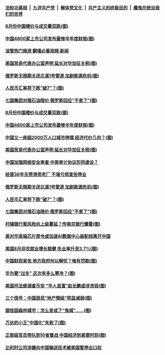 ####  [法轮功真相](../../../../basic/blob/master/README.md?t=09041501) &nbsp;|&nbsp; [九评共产党](../../../../9ping.md/blob/master/README.md?t=09041501) &nbsp;|&nbsp; [解体党文化](../../../../jtdwh.md/blob/master/README.md?t=09041501)  &nbsp;|&nbsp; [共产主义的终极目的](../../../../gczydzjmd.md/blob/master/README.md?t=09041501) &nbsp;|&nbsp; [魔鬼在统治我们的世界](../../../../mgztzwmdsj.md/blob/master/README.md?t=09041501) 

#### [8月份中国楼价与成交量双跌(图)](../pages/p5/1015882.md?t=09041501) 

#### [中国4800家上市公司发布最惨半年度财报(图)](../pages/p5/1015880.md?t=09041501) 

#### [油管热门频道 翻墙必看视频 新闻](http://45.76.130.85:81/youtube.html?09041501)

#### [美国贸易代表办公室声明 延长对华加征关税(图)](../pages/p5/1015872.md?t=09041501) 

#### [俄罗斯无限期关闭北溪1号管道 加剧能源危机(图)](../pages/p5/1015863.md?t=09041501) 

#### [人民币汇率将下跌“破7”？(图)](../pages/p5/1015826.md?t=09041501) 

#### [七国集团对俄石油限价 俄罗斯回应“不卖了”(图)](../pages/p5/1015825.md?t=09041501) 

#### [8月份中国楼价与成交量双跌(图)](../pages/p5/1015882.md?t=09041501) 

#### [中国4800家上市公司发布最惨半年度财报(图)](../pages/p5/1015880.md?t=09041501) 

#### [中国又一座超2000万人口城市停摆 经济代价几何？(图)](../pages/p5/1015868.md?t=09041501) 

#### [美国贸易代表办公室声明 延长对华加征关税(图)](../pages/p5/1015872.md?t=09041501) 

#### [中国加强网络安全审查 中美审计协议形同虚设？](../pages/p5/1015867.md?t=09041501) 

#### [经营36年东莞港资老厂 不堪亏损宣告停业](../pages/p5/1015864.md?t=09041501) 

#### [俄罗斯无限期关闭北溪1号管道 加剧能源危机(图)](../pages/p5/1015863.md?t=09041501) 

#### [人民币汇率将下跌“破7”？(图)](../pages/p5/1015826.md?t=09041501) 

#### [七国集团对俄石油限价 俄罗斯回应“不卖了”(图)](../pages/p5/1015825.md?t=09041501) 

#### [村镇银行案风险向上级蔓延？传南京银行爆雷(图)](../pages/p5/1015814.md?t=09041501) 

#### [美对华高端芯片禁令或加速AI数据中心装配线离开中国](../pages/p5/1015810.md?t=09041501) 

#### [美国8月非农就业增长稳健 失业率升至3.7%(图)](../pages/p5/1015806.md?t=09041501) 

#### [中国财政紧张 地方政府何以解忧？唯有罚款(图)](../pages/p5/1015791.md?t=09041501) 

#### [华为要“过冬” 这次有多么寒冷？(图)](../pages/p5/1015746.md?t=09041501) 

#### [美国司法部调查币安 “华人首富”赵长鹏或涉洗钱(图)](../pages/p5/1015745.md?t=09041501) 

#### [三个信号：中国居民“地产情结”明显减弱(图)](../pages/p5/1015757.md?t=09041501) 

#### [碧桂园森林城市：怎么变成了“鬼城”……(图)](../pages/p5/1015756.md?t=09041501) 

#### [万达的小王“中国化”失败了(图)](../pages/p5/1015750.md?t=09041501) 

#### [正部级官员带队到10省督战 中国经济到紧要时刻(图)](../pages/p5/1015726.md?t=09041501) 

#### [比利时公司涉嫌向中国输送技术被美国暂停出口权](../pages/p5/1015722.md?t=09041501) 

<img src='http://gfw-breaker.win/goodnews/indexes/p5.md' width='0px' height='0px'/>
